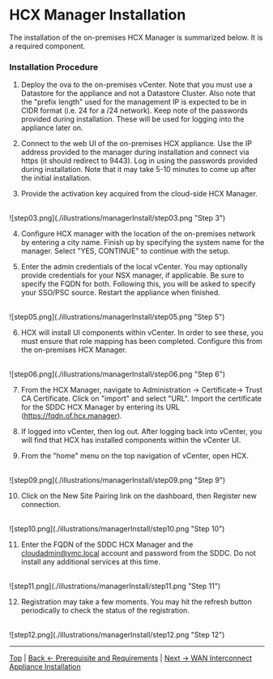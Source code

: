 # HCX Manager Installation
The installation of the on-premises HCX Manager is summarized below. It is a required component.



### Installation Procedure
1. Deploy the ova to the on-premises vCenter. Note that you must use a Datastore for the appliance and not a Datastore Cluster. Also note that the "prefix length" used for the management IP is expected to be in CIDR format (i.e. 24 for a /24 network). Keep note of the passwords provided during installation. These will be used for logging into the appliance later on.

2. Connect to the web UI of the on-premises HCX appliance. Use the IP address provided to the manager during installation and connect via https (it should redirect to 9443). Log in using the passwords provided during installation. Note that it may take 5-10 minutes to come up after the initial installation.

3. Provide the activation key acquired from the cloud-side HCX Manager.
<br>
![step03.png](./illustrations/managerInstall/step03.png "Step 3")

4. Configure HCX manager with the location of the on-premises network by entering a city name. Finish up by specifying the system name for the manager. Select "YES, CONTINUE" to continue with the setup.

5. Enter the admin credentials of the local vCenter. You may optionally provide credentials for your NSX manager, if applicable. Be sure to specify the FQDN for both. Following this, you will be asked to specify your SSO/PSC source. Restart the appliance when finished.
<br>
![step05.png](./illustrations/managerInstall/step05.png "Step 5")

6. HCX will install UI components within vCenter. In order to see these, you must ensure that role mapping has been completed. Configure this from the on-premises HCX Manager.
<br>
![step06.png](./illustrations/managerInstall/step06.png "Step 6")

7. From the HCX Manager, navigate to Administration -> Certificate-> Trust CA Certificate. Click on "import" and select "URL". Import the certificate for the SDDC HCX Manager by entering its URL (https://fqdn.of.hcx.manager). 

8. If logged into vCenter, then log out. After logging back into vCenter, you will find that HCX has installed components within the vCenter UI.

9. From the "home" menu on the top navigation of vCenter, open HCX.
<br>
![step09.png](./illustrations/managerInstall/step09.png "Step 9")

10. Click on the New Site Pairing link on the dashboard, then Register new connection.
<br>
![step10.png](./illustrations/managerInstall/step10.png "Step 10")

11. Enter the FQDN of the SDDC HCX Manager and the cloudadmin@vmc.local account and password from the SDDC. Do not install any additional services at this time.
<br>
![step11.png](./illustrations/managerInstall/step11.png "Step 11")

12. Registration may take a few moments. You may hit the refresh button periodically to check the status of the registration.
<br>
![step12.png](./illustrations/managerInstall/step12.png "Step 12")



---
[Top](./README.md) | [Back <- Prerequisite and Requirements](./02_prereqsAndRequirements.md) | [Next -> WAN Interconnect Appliance Installation](./04_ixInstallation.md)

